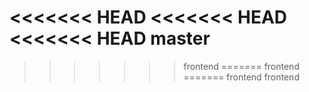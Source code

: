 <<<<<<< HEAD
<<<<<<< HEAD
<<<<<<< HEAD
master
=======
>>>>>>> frontend
=======
>>>>>>> frontend
=======
>>>>>>> frontend
frontend
